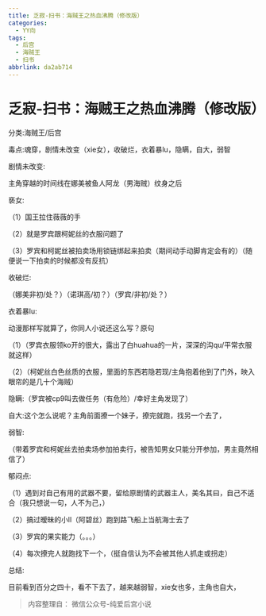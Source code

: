```yaml
---
title: 乏寂-扫书：海贼王之热血沸腾（修改版）
categories:
  - YY向
tags:
  - 后宫
  - 海贼王
  - 扫书
abbrlink: da2ab714
---
```

# 乏寂-扫书：海贼王之热血沸腾（修改版）
分类:海贼王/后宫

毒点:魂穿，剧情未改变（xie女），收破烂，衣着暴lu，隐瞒，自大，弱智

剧情未改变:

主角穿越的时间线在娜美被鱼人阿龙（男海贼）纹身之后

亵女:

（1）国王拉住薇薇的手

（2）就是罗宾跟柯妮丝的衣服问题了

（3）罗宾和柯妮丝被拍卖场用锁链绑起来拍卖（期间动手动脚肯定会有的）（随便说一下拍卖的时候都没有反抗）

收破烂:

（娜美非初/处？）（诺琪高/初？）（罗宾/非初/处？）

衣着暴lu:

动漫那样写就算了，你同人小说还这么写？原句

（1）（罗宾衣服领ko开的很大，露出了白huahua的一片，深深的沟qu/平常衣服就这样）

（2）（柯妮丝白色丝质的衣服，里面的东西若隐若现/主角抱着他到了门外，映入眼帘的是几十个海贼）

隐瞒:（罗宾被cp9叫去做任务（有危险）/幸好主角发现了）

自大:这个怎么说呢？主角前面撩一个妹子，撩完就跑，找另一个去了，

弱智:

（带着罗宾和柯妮丝去拍卖场参加拍卖行，被告知男女只能分开参加，男主竟然相信了）

郁闷点:

（1）遇到对自己有用的武器不要，留给原剧情的武器主人，美名其曰，自己不适合（我只想说一句，人不为己，）

（2）搞过暧昧的小ll（阿碧丝）跑到路飞船上当航海士去了

（3）罗宾的果实能力（。。。）

（4）每次撩完人就跑找下一个，（挺自信认为不会被其他人抓走或拐走）

总结:

目前看到百分之四十，看不下去了，越来越弱智，xie女也多，主角也自大，


> 内容整理自： 微信公众号-纯爱后宫小说